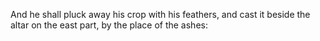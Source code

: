 And he shall pluck away his crop with his feathers, and cast it beside the altar on the east part, by the place of the ashes:
